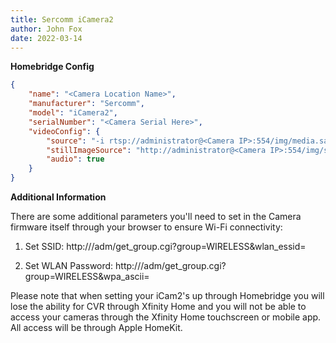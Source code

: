```yaml
---
title: Sercomm iCamera2
author: John Fox
date: 2022-03-14
---
```

**Homebridge Config**

```json
{
	"name": "<Camera Location Name>",
	"manufacturer": "Sercomm",
	"model": "iCamera2",
	"serialNumber": "<Camera Serial Here>",
	"videoConfig": {
		"source": "-i rtsp://administrator@<Camera IP>:554/img/media.sav",
		"stillImageSource": "http://administrator@<Camera IP>:554/img/snapshot.cgi",
		"audio": true
	}
}
```

**Additional Information**

There are some additional parameters you'll need to set in the Camera firmware itself through your browser to ensure Wi-Fi connectivity:

1. Set SSID: http://<Your Camera IP>/adm/get_group.cgi?group=WIRELESS&wlan_essid=<Your Wireless Network Name>

2. Set WLAN Password: http://<Your Camera IP>/adm/get_group.cgi?group=WIRELESS&wpa_ascii=<Your Wireless Network Name>

Please note that when setting your iCam2's up through Homebridge you will lose the ability for CVR through Xfinity Home and you will not be able to access your cameras through the Xfinity Home touchscreen or mobile app. All access will be through Apple HomeKit.
